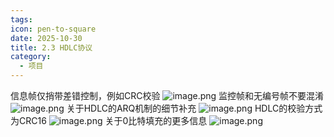 ```yaml
---
tags:
icon: pen-to-square
date: 2025-10-30
title: 2.3 HDLC协议
category:
  - 项目
---
```

信息帧仅捎带差错控制，例如CRC校验
![image.png](https://cdn.jsdelivr.net/gh/fakeppa/blog-img/20251030165503.png)
监控帧和无编号帧不要混淆
![image.png](https://cdn.jsdelivr.net/gh/fakeppa/blog-img/20251030165619.png)
关于HDLC的ARQ机制的细节补充
![image.png](https://cdn.jsdelivr.net/gh/fakeppa/blog-img/20251030165845.png)
HDLC的校验方式为CRC16
![image.png](https://cdn.jsdelivr.net/gh/fakeppa/blog-img/20251030165927.png)
关于0比特填充的更多信息
![image.png](https://cdn.jsdelivr.net/gh/fakeppa/blog-img/20251030170106.png)
